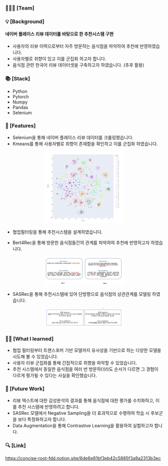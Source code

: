 ### 👨‍👧‍👧 [Team]


### 💡 [Background]
#### 네이버 플레이스 리뷰 데이터를 바탕으로 한 추천시스템 구현

+ 사용자의 리뷰 이력으로부터 자주 방문하는 음식점을 파악하여 추천에 반영하였습니다.
+ 사용자별로 취향이 있고 이를 군집화 하고자 합니다.
+ 음식점 관련 한국어 리뷰 데이터셋을 구축하고자 하였습니다. (추후 활용)

### 📚 [Stack]

+ Python 
+ Pytorch 
+ Numpy 
+ Pandas
+ Selenium

### 📝 [Features]

+ Selenium을 통해 네이버 플레이스 리뷰 데이터를 크롤링했습니다.
+ Kmeans를 통해 사용자별로 취향이 존재함을 확인하고 이를 군집화 하였습니다.

<p align="center"> <img src = "https://github.com/psm981021/restaurant-type-recsys/blob/main/kmeans.png" width = "50%" ></p>

+ 협업필터링을 통해 추천시스템을 설계하였습니다.

+ Bert4Rec을 통해 방문한 음식점들간의 관계를 파악하여 추천에 반영하고자 하였습니다.
<p align="center"> <img src = "https://github.com/psm981021/restaurant-type-recsys/blob/main/BERT4Rec_inference.png" width = "50%" > </p>

+ SASRec을 통해 추천시스템에 있어 단방향으로 음식점의 상관관계를 모델링 하였습니다.
<p align="center"> <img src = "https://github.com/psm981021/restaurant-type-recsys/blob/main/SASRec_inference.png" width = "50%" > </p>

### 👨‍🎓 [What I learned]

+ 협업 필터링부터 트랜스포머 기반 모델까지 유사성을 기반으로 하는 다양한 모델을 시도해 볼 수 있었습니다.
+ 사용자 리뷰 군집화를 통해 간접적으로 취향을 파악할 수 있었습니다.
+ 추천 시스템에서 동일한 음식점을 여러 번 방문하더라도 순서가 다르면 그 경험이 다르게 평가될 수 있다는 사실을 확인했습니다.

### 🤦 [Future Work]

+ 리뷰 텍스트에 대한 감성분석의 결과를 통해 음식점에 대한 평가를 수치화하고, 이를 추천 시스템에 반영하려고 합니다.
+ SASRec 모델에서 Negative Sampling을 더 효과적으로 수행하여 학습 시 후보군을 보다 특정화하고자 합니다.
+ Data Augmentation을 통해 Contrastive Learning을 활용하여 실험하고자 합니다.


### 🔍 [Link]
https://concise-root-fdd.notion.site/6de6e81bf3eb42c5885f3a8a2313b3ec




